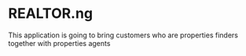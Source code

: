 # REALTOR.ng

This application is going to bring customers who are properties finders together with properties agents

